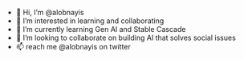 - 👋 Hi, I’m @alobnayis
- 👀 I’m interested in learning and collaborating
- 🌱 I’m currently learning Gen AI and Stable Cascade
- 💞️ I’m looking to collaborate on building AI that solves social issues
- 📫  reach me @alobnayis on twitter

<!---
alobnayis/alobnayis is a ✨ special ✨ repository because its `README.md` (this file) appears on your GitHub profile.
You can click the Preview link to take a look at your changes.
--->
